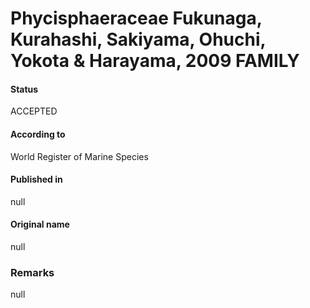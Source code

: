 # Phycisphaeraceae Fukunaga, Kurahashi, Sakiyama, Ohuchi, Yokota & Harayama, 2009 FAMILY

#### Status
ACCEPTED

#### According to
World Register of Marine Species

#### Published in
null

#### Original name
null

### Remarks
null